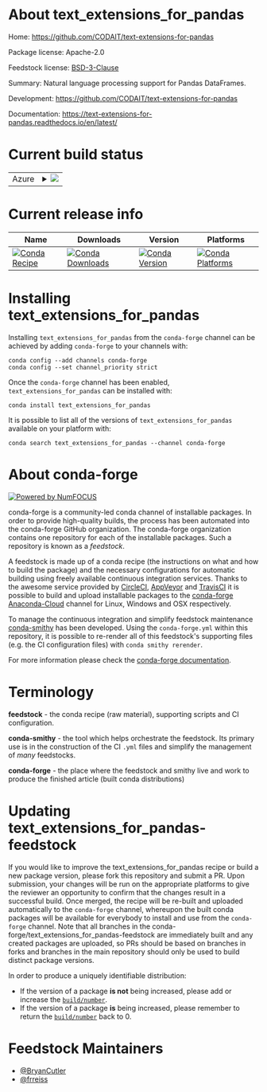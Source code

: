 About text_extensions_for_pandas
================================

Home: https://github.com/CODAIT/text-extensions-for-pandas

Package license: Apache-2.0

Feedstock license: [BSD-3-Clause](https://github.com/conda-forge/text_extensions_for_pandas-feedstock/blob/master/LICENSE.txt)

Summary: Natural language processing support for Pandas DataFrames.

Development: https://github.com/CODAIT/text-extensions-for-pandas

Documentation: https://text-extensions-for-pandas.readthedocs.io/en/latest/

Current build status
====================


<table>
    
  <tr>
    <td>Azure</td>
    <td>
      <details>
        <summary>
          <a href="https://dev.azure.com/conda-forge/feedstock-builds/_build/latest?definitionId=11953&branchName=master">
            <img src="https://dev.azure.com/conda-forge/feedstock-builds/_apis/build/status/text_extensions_for_pandas-feedstock?branchName=master">
          </a>
        </summary>
        <table>
          <thead><tr><th>Variant</th><th>Status</th></tr></thead>
          <tbody><tr>
              <td>linux_64_python3.7.____cpython</td>
              <td>
                <a href="https://dev.azure.com/conda-forge/feedstock-builds/_build/latest?definitionId=11953&branchName=master">
                  <img src="https://dev.azure.com/conda-forge/feedstock-builds/_apis/build/status/text_extensions_for_pandas-feedstock?branchName=master&jobName=linux&configuration=linux_64_python3.7.____cpython" alt="variant">
                </a>
              </td>
            </tr><tr>
              <td>linux_64_python3.8.____cpython</td>
              <td>
                <a href="https://dev.azure.com/conda-forge/feedstock-builds/_build/latest?definitionId=11953&branchName=master">
                  <img src="https://dev.azure.com/conda-forge/feedstock-builds/_apis/build/status/text_extensions_for_pandas-feedstock?branchName=master&jobName=linux&configuration=linux_64_python3.8.____cpython" alt="variant">
                </a>
              </td>
            </tr><tr>
              <td>linux_64_python3.9.____cpython</td>
              <td>
                <a href="https://dev.azure.com/conda-forge/feedstock-builds/_build/latest?definitionId=11953&branchName=master">
                  <img src="https://dev.azure.com/conda-forge/feedstock-builds/_apis/build/status/text_extensions_for_pandas-feedstock?branchName=master&jobName=linux&configuration=linux_64_python3.9.____cpython" alt="variant">
                </a>
              </td>
            </tr><tr>
              <td>osx_64_python3.7.____cpython</td>
              <td>
                <a href="https://dev.azure.com/conda-forge/feedstock-builds/_build/latest?definitionId=11953&branchName=master">
                  <img src="https://dev.azure.com/conda-forge/feedstock-builds/_apis/build/status/text_extensions_for_pandas-feedstock?branchName=master&jobName=osx&configuration=osx_64_python3.7.____cpython" alt="variant">
                </a>
              </td>
            </tr><tr>
              <td>osx_64_python3.8.____cpython</td>
              <td>
                <a href="https://dev.azure.com/conda-forge/feedstock-builds/_build/latest?definitionId=11953&branchName=master">
                  <img src="https://dev.azure.com/conda-forge/feedstock-builds/_apis/build/status/text_extensions_for_pandas-feedstock?branchName=master&jobName=osx&configuration=osx_64_python3.8.____cpython" alt="variant">
                </a>
              </td>
            </tr><tr>
              <td>osx_64_python3.9.____cpython</td>
              <td>
                <a href="https://dev.azure.com/conda-forge/feedstock-builds/_build/latest?definitionId=11953&branchName=master">
                  <img src="https://dev.azure.com/conda-forge/feedstock-builds/_apis/build/status/text_extensions_for_pandas-feedstock?branchName=master&jobName=osx&configuration=osx_64_python3.9.____cpython" alt="variant">
                </a>
              </td>
            </tr>
          </tbody>
        </table>
      </details>
    </td>
  </tr>
</table>

Current release info
====================

| Name | Downloads | Version | Platforms |
| --- | --- | --- | --- |
| [![Conda Recipe](https://img.shields.io/badge/recipe-text_extensions_for_pandas-green.svg)](https://anaconda.org/conda-forge/text_extensions_for_pandas) | [![Conda Downloads](https://img.shields.io/conda/dn/conda-forge/text_extensions_for_pandas.svg)](https://anaconda.org/conda-forge/text_extensions_for_pandas) | [![Conda Version](https://img.shields.io/conda/vn/conda-forge/text_extensions_for_pandas.svg)](https://anaconda.org/conda-forge/text_extensions_for_pandas) | [![Conda Platforms](https://img.shields.io/conda/pn/conda-forge/text_extensions_for_pandas.svg)](https://anaconda.org/conda-forge/text_extensions_for_pandas) |

Installing text_extensions_for_pandas
=====================================

Installing `text_extensions_for_pandas` from the `conda-forge` channel can be achieved by adding `conda-forge` to your channels with:

```
conda config --add channels conda-forge
conda config --set channel_priority strict
```

Once the `conda-forge` channel has been enabled, `text_extensions_for_pandas` can be installed with:

```
conda install text_extensions_for_pandas
```

It is possible to list all of the versions of `text_extensions_for_pandas` available on your platform with:

```
conda search text_extensions_for_pandas --channel conda-forge
```


About conda-forge
=================

[![Powered by NumFOCUS](https://img.shields.io/badge/powered%20by-NumFOCUS-orange.svg?style=flat&colorA=E1523D&colorB=007D8A)](http://numfocus.org)

conda-forge is a community-led conda channel of installable packages.
In order to provide high-quality builds, the process has been automated into the
conda-forge GitHub organization. The conda-forge organization contains one repository
for each of the installable packages. Such a repository is known as a *feedstock*.

A feedstock is made up of a conda recipe (the instructions on what and how to build
the package) and the necessary configurations for automatic building using freely
available continuous integration services. Thanks to the awesome service provided by
[CircleCI](https://circleci.com/), [AppVeyor](https://www.appveyor.com/)
and [TravisCI](https://travis-ci.com/) it is possible to build and upload installable
packages to the [conda-forge](https://anaconda.org/conda-forge)
[Anaconda-Cloud](https://anaconda.org/) channel for Linux, Windows and OSX respectively.

To manage the continuous integration and simplify feedstock maintenance
[conda-smithy](https://github.com/conda-forge/conda-smithy) has been developed.
Using the ``conda-forge.yml`` within this repository, it is possible to re-render all of
this feedstock's supporting files (e.g. the CI configuration files) with ``conda smithy rerender``.

For more information please check the [conda-forge documentation](https://conda-forge.org/docs/).

Terminology
===========

**feedstock** - the conda recipe (raw material), supporting scripts and CI configuration.

**conda-smithy** - the tool which helps orchestrate the feedstock.
                   Its primary use is in the construction of the CI ``.yml`` files
                   and simplify the management of *many* feedstocks.

**conda-forge** - the place where the feedstock and smithy live and work to
                  produce the finished article (built conda distributions)


Updating text_extensions_for_pandas-feedstock
=============================================

If you would like to improve the text_extensions_for_pandas recipe or build a new
package version, please fork this repository and submit a PR. Upon submission,
your changes will be run on the appropriate platforms to give the reviewer an
opportunity to confirm that the changes result in a successful build. Once
merged, the recipe will be re-built and uploaded automatically to the
`conda-forge` channel, whereupon the built conda packages will be available for
everybody to install and use from the `conda-forge` channel.
Note that all branches in the conda-forge/text_extensions_for_pandas-feedstock are
immediately built and any created packages are uploaded, so PRs should be based
on branches in forks and branches in the main repository should only be used to
build distinct package versions.

In order to produce a uniquely identifiable distribution:
 * If the version of a package **is not** being increased, please add or increase
   the [``build/number``](https://docs.conda.io/projects/conda-build/en/latest/resources/define-metadata.html#build-number-and-string).
 * If the version of a package **is** being increased, please remember to return
   the [``build/number``](https://docs.conda.io/projects/conda-build/en/latest/resources/define-metadata.html#build-number-and-string)
   back to 0.

Feedstock Maintainers
=====================

* [@BryanCutler](https://github.com/BryanCutler/)
* [@frreiss](https://github.com/frreiss/)

